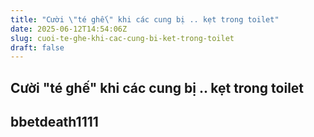 ```yaml
---
title: "Cười \"té ghế\" khi các cung bị .. kẹt trong toilet"
date: 2025-06-12T14:54:06Z
slug: cuoi-te-ghe-khi-cac-cung-bi-ket-trong-toilet
draft: false
---
```


## Cười "té ghế" khi các cung bị .. kẹt trong toilet

## bbetdeath1111

